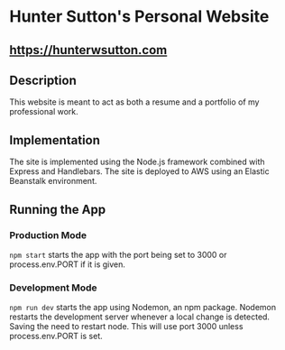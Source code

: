 # Hunter Sutton's Personal Website

## https://hunterwsutton.com

## Description

This website is meant to act as both a resume and a portfolio of my professional work.

## Implementation

The site is implemented using the Node.js framework combined with Express and Handlebars. The site is deployed to AWS using an Elastic Beanstalk environment.

## Running the App

### Production Mode

`npm start` starts the app with the port being set to 3000 or process.env.PORT if it is given.

### Development Mode

`npm run dev` starts the app using Nodemon, an npm package. Nodemon restarts the development server whenever a local change is detected. Saving the need to restart node. This will use port 3000 unless process.env.PORT is set.